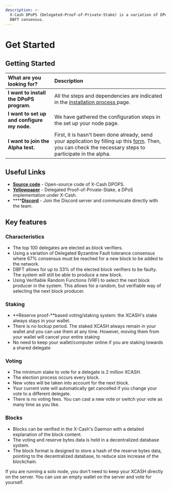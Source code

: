 ```yaml
---
description: >-
  X-Cash DPoPS (Delegated-Proof-of-Private-Stake) is a variation of DPoS and
  DBFT consensus.‌
---
```


# Get Started

## Getting Started

| What are you looking for? | Description |
| :--- | :--- |
| **I want to install the DPoPS program.** | All the steps and dependencies are indicated in the [installation process ](installation-process.md)page. |
| **I want to set up and configure my node.** | We have gathered the configuration steps in the set up your node page. |
| **I want to join the Alpha test.** | First, it is hasn't been done already, send your application by filling up this [form](https://forms.gle/eXUbeTzwmure6xsi9). Then, you can check the necessary steps to participate in the alpha. |

## Useful Links <a id="key-features"></a>

* [**Source code**](https://github.com/X-CASH-official/XCASH_DPOPS) - Open-source code of X-Cash DPOPS.
* [**Yellowpaper**](../library/yellowpaper-delagated-proof-of-private-stake.md) - Delegated Proof-of-Private-Stake, a DPoS implementation under X-Cash.
* \*\*\*\*[**Discord**](https://discord.gg/wXFGERr) - Join the Discord server and communicate directly with the team.

## Key features <a id="key-features"></a>

### Characteristics <a id="characteristics"></a>

* The top 100 delegates are elected as block verifiers.
* Using a variation of Delegated Byzantine Fault tolerance consensus where 67% consensus must be reached for a new block to be added to the network.
* DBFT allows for up to 33% of the elected block verifiers to be faulty. The system will still be able to produce a new block.
* Using Verifiable Random Functions \(VRF\) to select the next block producer in the system. This allows for a random, but verifiable way of selecting the next block producer.

### Staking <a id="staking"></a>

* **Reserve proof-**based voting/staking system: the XCASH's stake always stays in your wallet.
* There is no lockup period. The staked XCASH always remain in your wallet and you can use them at any time. However, moving them from your wallet will cancel your entire staking
* No need to keep your wallet/computer online if you are staking towards a shared delegate

### Voting <a id="voting"></a>

* The minimum stake to vote for a delegate is 2 million XCASH.
* The election process occurs every block.
* New votes will be taken into account for the next block.
* Your current vote will automatically get cancelled if you change your vote to a different delegate.
* There is no voting fees. You can cast a new vote or switch your vote as many time as you like.

### Blocks <a id="blocks"></a>

* Blocks can be verified in the X-Cash's Daemon with a detailed explanation of the block content.
* The voting and reserve bytes data is held in a decentralized database system.
* The block format is designed to store a hash of the reserve bytes data, pointing to the decentralized database, to reduce size increase of the blockchain.

If you are running a solo node, you don't need to keep your XCASH directly on the server. You can use an empty wallet on the server and vote for yourself.‌

